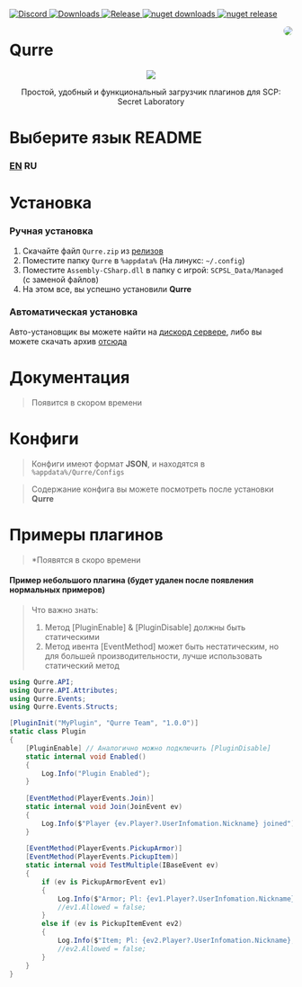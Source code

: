 <p>
   <a href="https://discord.gg/zGUqfJQebn" alt="Discord">
      <img src="https://discord.com/api/guilds/779412392651653130/embed.png" alt="Discord"/>
   </a>
   <a href="https://github.com/Qurre-sl/Qurre/releases" alt="Downloads">
      <img src="https://img.shields.io/github/downloads/Qurre-sl/Qurre/total?color=%2300b813&style=plastic" alt="Downloads"/>
   </a>
   <a href="https://github.com/Qurre-sl/Qurre/releases" alt="Release">
      <img src="https://img.shields.io/github/v/release/Qurre-sl/Qurre.svg?style=plastic" alt="Release"/>
   </a>
   <a href="https://www.nuget.org/packages/Qurre" alt="nuget downloads">
      <img src="https://img.shields.io/nuget/dt/Qurre?label=nuget%20downloads&style=plastic" alt="nuget downloads"/>
   </a>
   <a href="https://www.nuget.org/packages/Qurre" alt="nuget release">
      <img src="https://img.shields.io/nuget/vpre/Qurre?style=plastic" alt="nuget release"/>
   </a>
</p>
<a href="https://discord.gg/zGUqfJQebn" alt="Discord">
<img src="https://cdn.scpsl.store/qurre/img/qurreLogo200x200-cyrcle.png" align="right" style="border-radius: 50%;" />
</a>

# Qurre
<p align="center">
<img src="https://readme-typing-svg.herokuapp.com?font=Fira+Code&pause=1000&color=3FF781&center=true&vCenter=true&width=435&lines=Простота.;Удобство.;Функциональность.">
</p>
<p align="center">
Простой, удобный и функциональный загрузчик плагинов для SCP: Secret Laboratory
</p>

# Выберите язык README
### [EN](https://github.com/Qurre-sl/Qurre) RU

# Установка
### Ручная установка
1. Скачайте файл `Qurre.zip` из [релизов](https://github.com/Qurre-sl/Qurre/releases/latest)
2. Поместите папку `Qurre` в `%appdata%` (На линукс: `~/.config`)
3. Поместите `Assembly-CSharp.dll` в папку с игрой: `SCPSL_Data/Managed` (с заменой файлов)
4. На этом все, вы успешно установили **Qurre**
### Автоматическая установка
Авто-установщик вы можете найти на [дискорд сервере](https://discord.gg/qXBZUCaDBR), либо вы можете скачать архив [отсюда](https://cdn.scpsl.store/qurre/modules/Qurre-Installer.zip)

# Документация
> Появится в скором времени

# Конфиги
> Конфиги имеют формат **JSON**, и находятся в `%appdata%/Qurre/Configs`

> Содержание конфига вы можете посмотреть после установки **Qurre**

# Примеры плагинов
> *Появятся в скоро времени

#### Пример небольшого плагина (будет удален после появления нормальных примеров)
> Что важно знать:
> 1. Метод [PluginEnable] & [PluginDisable] должны быть статическими
> 2. Метод ивента [EventMethod] может быть нестатическим, но для большей производительности, лучше использовать статический метод
```cs
using Qurre.API;
using Qurre.API.Attributes;
using Qurre.Events;
using Qurre.Events.Structs;

[PluginInit("MyPlugin", "Qurre Team", "1.0.0")]
static class Plugin
{
    [PluginEnable] // Аналогично можно подключить [PluginDisable]
    static internal void Enabled()
    {
        Log.Info("Plugin Enabled");
    }
    
    [EventMethod(PlayerEvents.Join)]
    static internal void Join(JoinEvent ev)
    {
        Log.Info($"Player {ev.Player?.UserInfomation.Nickname} joined");
    }
    
    [EventMethod(PlayerEvents.PickupArmor)]
    [EventMethod(PlayerEvents.PickupItem)]
    static internal void TestMultiple(IBaseEvent ev)
    {
        if (ev is PickupArmorEvent ev1)
        {
            Log.Info($"Armor; Pl: {ev1.Player?.UserInfomation.Nickname}; Item: {ev1.Pickup?.Serial}");
            //ev1.Allowed = false;
        }
        else if (ev is PickupItemEvent ev2)
        {
            Log.Info($"Item; Pl: {ev2.Player?.UserInfomation.Nickname}; Item: {ev2.Pickup?.Serial}");
            //ev2.Allowed = false;
        }
    }
}
```